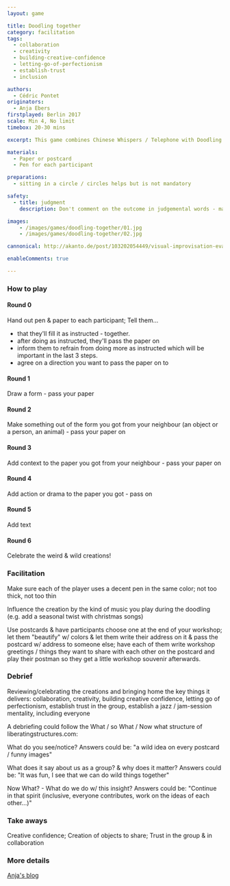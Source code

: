 ```yaml
---
layout: game

title: Doodling together
category: facilitation
tags:
  - collaboration
  - creativity
  - building-creative-confidence
  - letting-go-of-perfectionism
  - establish-trust
  - inclusion

authors: 
  - Cédric Pontet
originators: 
  - Anja Ebers
firstplayed: Berlin 2017
scale: Min 4, No limit
timebox: 20-30 mins

excerpt: This game combines Chinese Whispers / Telephone with Doodling. It is including everyone and helps to loosen up as one cannot do any wrong.

materials:
  - Paper or postcard 
  - Pen for each participant

preparations:
  - sitting in a circle / circles helps but is not mandatory

safety:
  - title: judgment
    description: Don't comment on the outcome in judgemental words - make it neutral / appreciative - "now let's see what you created! - anyone wants to share what they see here?"

images:
    - /images/games/doodling-together/01.jpg
    - /images/games/doodling-together/02.jpg

cannonical: http://akanto.de/post/103202054449/visual-improvisation-eva-lotta-lamm-hosted-an

enableComments: true

---
```


### How to play 

#### Round 0
Hand out pen & paper to each participant; Tell them...
- that they'll fill it as instructed - together. 
- after doing as instructed, they'll pass the paper on
- inform them to refrain from doing more as instructed which will be important in the last 3 steps.
- agree on a direction you want to pass the paper on to
    
#### Round 1
Draw a form - pass  your paper 

#### Round 2 
Make something out of the form you got from your neighbour (an object or a person, an animal) - pass your paper on

#### Round 3 
Add context to the paper you got from your neighbour - pass your paper on

#### Round 4
Add action or drama to the paper you got  - pass on

#### Round 5
Add text

#### Round 6
Celebrate the weird & wild creations!

### Facilitation

Make sure each of the player uses a decent pen in the same color; not too thick, not too thin

Influence the creation by the kind of music you play during the doodling (e.g. add a seasonal twist with christmas songs)

Use postcards & have participants choose one at the end of your workshop; let them "beautify" w/ colors & let them write their address on it & pass the postcard w/ address to someone else; 
have each of them write workshop greetings / things they want to share with each other on the postcard and play their postman so they get a little workshop souvenir afterwards.

### Debrief

Reviewing/celebrating the creations and bringing home the key things it delivers: collaboration, creativity, building creative confidence, letting go of perfectionism, establish trust in the group, establish a jazz / jam-session mentality, including everyone

A debriefing could follow the What / so What / Now what structure of liberatingstructures.com:

What do you see/notice?
Answers could be: "a wild idea on every postcard / funny images"

What does it say about us as a group? & why does it matter? 
Answers could be: "It was fun, I see that we can do wild things together"

Now What? - What do we do w/ this insight?
Answers could be: "Continue in that spirit (inclusive, everyone contributes, work on the ideas of each other...)"

### Take aways

Creative confidence; Creation of objects to share; Trust in the group & in collaboration


### More details

[Anja's blog](http://akanto.de/post/103202054449/visual-improvisation-eva-lotta-lamm-hosted-an)